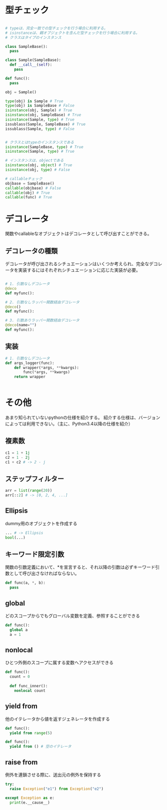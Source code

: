 # 型チェック

``` python

# typeは、完全一致での型チェックを行う場合に利用する。
# isinstanceは、親オブジェクトを含んだ型チェックを行う場合に利用する。
# クラスはタイプのインスタンス

class SampleBase():
  pass

class Sample(SampleBase):
  def __call__(self):
    pass

def func():
  pass

obj = Sample()

type(obj) is Sample # True
type(obj) is SampleBase # False
isinstance(obj, Sample) # True
isinstance(obj, SampleBase) # True
isinstance(Sample, type) # True
issublass(Sample, SampleBase) # True
issublass(Sample, type) # False


# クラスとはtypeのインスタンスである
isinstance(SampleBase, type) # True
isinstance(Sample, type) # True

# インスタンスは、objectである
isinstance(obj, object) # True
isinstance(obj, type) # False

# callableチェック
objbase = SampleBase()
callable(objbase) # False
callable(obj) # True
callable(func) # True
```


# デコレータ
関数やcallableなオブジェクトはデコレータとして呼び出すことができる。

## デコレータの種類
デコレータが呼び出されるシチュエーションはいくつか考えられ、完全なデコレータを実装するにはそれぞれシチュエーションに応じた実装が必要。

``` python

# 1. 引数なしデコレータ
@deco
def myfunc():

# 2. 引数なしラッパー関数経由デコレータ
@deco()
def myfunc():

# 3. 引数ありラッパー関数経由デコレータ
@deco(name="")
def myfunc():

```

## 実装
``` python
# 1. 引数なしデコレータ
def args_logger(func):
    def wrapper(*args, **kwargs):
        func(*args, **kwargs)
    return wrapper



```

# その他
あまり知られていないpythonの仕様を紹介する。
紹介する仕様は、バージョンによっては利用できない。（主に、Python3.4以降の仕様を紹介）


## 複素数
``` python
c1 = 1 + 1j
c2 = 1 - 2j
c1 + c2 # -> 2 - j
```

## ステップフィルター
``` python
arr = list(range(20))
arr[::2] # -> [0, 2, 4, ...]
```

## Ellipsis
dummy用のオブジェクトを作成する
``` python
... # -> Ellipsis
bool(...)
```

## キーワード限定引数
関数の引数定義において、*を宣言すると、それ以降の引数は必ずキーワード引数として呼び出さなければならない。
``` python
def func(a, *, b):
  pass
```

## global
どのスコープからでもグローバル変数を定義、参照することができる
``` python
def func():
  global a
  a = 1
```

## nonlocal
ひとつ外側のスコープに属する変数へアクセスができる
``` python
def func():
  count = 0
  
  def func_inner():
    nonlocal count
```

## yield from
他のイテレータから値を返すジェネレータを作成する
``` python
def func():
  yield from range(5)

def func():
  yield from () # 空のイテレータ
```

## raise from
例外を連鎖させる際に、送出元の例外を保持する
``` python
try:
  raise Exception("e1") from Exception("e2")

except Exception as e:
  print(e.__cause__)
```
